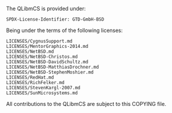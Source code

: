 The QLibmCS is provided under:

	SPDX-License-Identifier: GTD-GmbH-BSD

Being under the terms of the following licenses: 

	LICENSES/CygnusSupport.md
	LICENSES/MentorGraphics-2014.md
	LICENSES/NetBSD.md
	LICENSES/NetBSD-Christos.md
	LICENSES/NetBSD-DavidSchultz.md
	LICENSES/NetBSD-MatthiasDrochner.md
	LICENSES/NetBSD-StephenMoshier.md
	LICENSES/RedHat.md
	LICENSES/RichFelker.md
	LICENSES/StevenKargl-2007.md
	LICENSES/SunMicrosystems.md

All contributions to the QLibmCS are subject to this COPYING file.